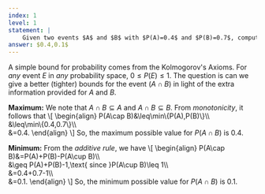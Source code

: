 ```yaml
---
index: 1
level: 1
statement: |
    Given two events $A$ and $B$ with $P(A)=0.4$ and $P(B)=0.7$, compute the maximum and minimum possible values for $P(A\cap B)$ and prove that they are the minimum/maximum.
answer: $0.4,0.1$
---
```

A simple bound for probability comes from the Kolmogorov's Axioms. For *any*
event $E$ in *any* probability space, $0\leq P(E)\leq1$. The question is can we
give a better (tighter) bounds for the event $(A\cap B)$ in light of the extra
information provided for $A$ and $B$.

**Maximum:** We note that $A\cap B\subseteq A$ and $A\cap B\subseteq B$. From
*monotonicity*, it follows that 
\\[
    \begin{align}
    P(A\cap B)&\leq\min\\{P(A),P(B)\\}\\\\\
    &\leq\min\\{0.4,0.7\\}\\\\\
    &=0.4.
    \end{align}
\\]
So, the maximum possible value for $P(A\cap B)$ is $0.4$.

**Minimum:** From the *additive rule*, we have
\\[
    \begin{align}
    P(A\cap B)&=P(A)+P(B)-P(A\cup B)\\\\\
    &\geq P(A)+P(B)-1,\text{ since }P(A\cup B)\leq 1\\\\\
    &=0.4+0.7-1\\\\\
    &=0.1.
    \end{align}
\\]
So, the minimum possible value for $P(A\cap B)$ is $0.1$.
